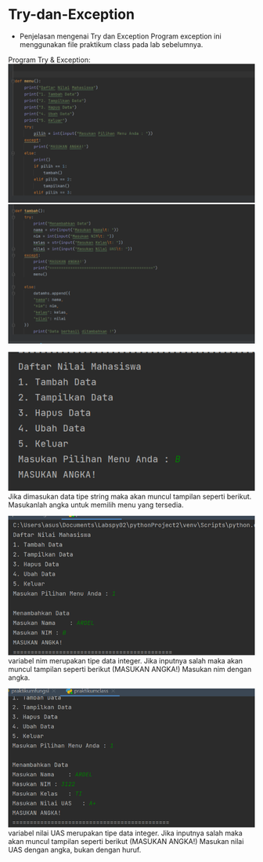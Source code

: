 # Try-dan-Exception
- Penjelasan mengenai Try dan Exception
Program exception ini menggunakan file praktikum class pada lab sebelumnya. 

Program Try & Exception:
![img](ssoutput/SS3.png)
![img](ssoutput/SS4.png)


![img](ssoutput/SS5.png)
Jika dimasukan data tipe string maka akan muncul tampilan seperti berikut.
Masukanlah angka untuk memilih menu yang tersedia.

![img](ssoutput/SS1.png)
variabel nim merupakan tipe data integer.
Jika inputnya salah maka akan muncul tampilan seperti berikut (MASUKAN ANGKA!)
Masukan nim dengan angka.

![img](ssoutput/SS2.png)
variabel nilai UAS merupakan tipe data integer.
Jika inputnya salah maka akan muncul tampilan seperti berikut (MASUKAN ANGKA!)
Masukan nilai UAS dengan angka, bukan dengan huruf.





